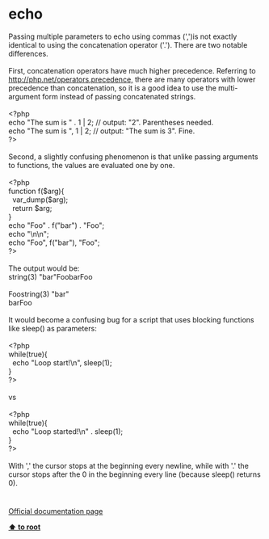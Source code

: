 # echo




<div class="phpcode"><span class="html">
Passing multiple parameters to echo using commas (&apos;,&apos;)is not exactly identical to using the concatenation operator (&apos;.&apos;). There are two notable differences.<br><br>First, concatenation operators have much higher precedence. Referring to <a href="http://php.net/operators.precedence," rel="nofollow" target="_blank">http://php.net/operators.precedence,</a> there are many operators with lower precedence than concatenation, so it is a good idea to use the multi-argument form instead of passing concatenated strings.<br><br><span class="default">&lt;?php<br></span><span class="keyword">echo </span><span class="string">&quot;The sum is &quot; </span><span class="keyword">. </span><span class="default">1 </span><span class="keyword">| </span><span class="default">2</span><span class="keyword">; </span><span class="comment">// output: &quot;2&quot;. Parentheses needed.<br></span><span class="keyword">echo </span><span class="string">&quot;The sum is &quot;</span><span class="keyword">, </span><span class="default">1 </span><span class="keyword">| </span><span class="default">2</span><span class="keyword">; </span><span class="comment">// output: &quot;The sum is 3&quot;. Fine.<br></span><span class="default">?&gt;<br></span><br>Second, a slightly confusing phenomenon is that unlike passing arguments to functions, the values are evaluated one by one.<br><br><span class="default">&lt;?php<br></span><span class="keyword">function </span><span class="default">f</span><span class="keyword">(</span><span class="default">$arg</span><span class="keyword">){<br>&#xA0; </span><span class="default">var_dump</span><span class="keyword">(</span><span class="default">$arg</span><span class="keyword">);<br>&#xA0; return </span><span class="default">$arg</span><span class="keyword">;<br>}<br>echo </span><span class="string">&quot;Foo&quot; </span><span class="keyword">. </span><span class="default">f</span><span class="keyword">(</span><span class="string">&quot;bar&quot;</span><span class="keyword">) . </span><span class="string">&quot;Foo&quot;</span><span class="keyword">;<br>echo </span><span class="string">&quot;\n\n&quot;</span><span class="keyword">;<br>echo </span><span class="string">&quot;Foo&quot;</span><span class="keyword">, </span><span class="default">f</span><span class="keyword">(</span><span class="string">&quot;bar&quot;</span><span class="keyword">), </span><span class="string">&quot;Foo&quot;</span><span class="keyword">;<br></span><span class="default">?&gt;<br></span><br>The output would be:<br>string(3) &quot;bar&quot;FoobarFoo<br><br>Foostring(3) &quot;bar&quot;<br>barFoo<br><br>It would become a confusing bug for a script that uses blocking functions like sleep() as parameters:<br><br><span class="default">&lt;?php<br></span><span class="keyword">while(</span><span class="default">true</span><span class="keyword">){<br>&#xA0; echo </span><span class="string">&quot;Loop start!\n&quot;</span><span class="keyword">, </span><span class="default">sleep</span><span class="keyword">(</span><span class="default">1</span><span class="keyword">);<br>}<br></span><span class="default">?&gt;<br></span><br>vs<br><br><span class="default">&lt;?php<br></span><span class="keyword">while(</span><span class="default">true</span><span class="keyword">){<br>&#xA0; echo </span><span class="string">&quot;Loop started!\n&quot; </span><span class="keyword">. </span><span class="default">sleep</span><span class="keyword">(</span><span class="default">1</span><span class="keyword">);<br>}<br></span><span class="default">?&gt;<br></span><br>With &apos;,&apos; the cursor stops at the beginning every newline, while with &apos;.&apos; the cursor stops after the 0 in the beginning every line (because sleep() returns 0).</span>
</div>
  

#

[Official documentation page](https://www.php.net/manual/en/function.echo.php)

**[⬆ to root](/)**